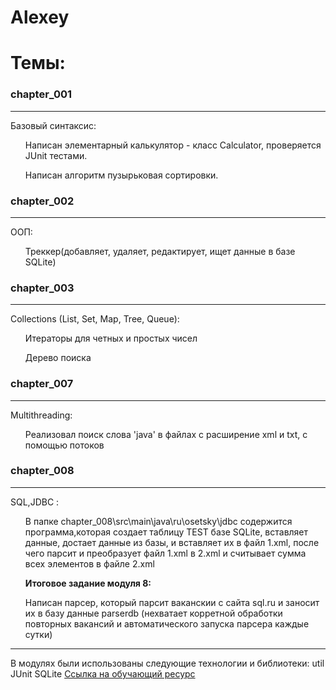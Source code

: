 ﻿# Alexey

Темы:
========================================================================================
### chapter_001
----------------------------------------------------------------------------------------
Базовый синтаксис:
<ul> Написан элементарный калькулятор - класс Calculator, проверяется JUnit тестами. </ul>
<ul> Написан алгоритм пузырьковая сортировки. </ul>

### chapter_002
-----------------------------------------------------------------------------------------
ООП:
<ul> Треккер(добавляет, удаляет, редактирует, ищет данные в базе SQLite)</ul>

### chapter_003
-----------------------------------------------------------------------------------------
Collections (List, Set, Map, Tree, Queue):
<ul> Итераторы для четных и простых чисел </ul>
<ul> Дерево поиска</ul>

### chapter_007
-----------------------------------------------------------------------------------------
Multithreading:
<ul> Реализовал поиск слова 'java' в файлах с расширение xml и txt, с помощью потоков </ul>


### chapter_008
-----------------------------------------------------------------------------------------
SQL,JDBC :
<ul> В папке chapter_008\src\main\java\ru\osetsky\jdbc содержится программа,которая cоздает таблицу TEST базе SQLite, вставляет данные, достает данные из базы, и
 вставляет их в файл 1.xml, после чего парсит и преобразует файл 1.xml в 2.xml  и считывает сумма всех элементов в файле 2.xml</ul>
<ul><strong>Итоговое задание модуля 8:</strong></ul>
<ul>Написан парсер, который парсит ваканскии с сайта sql.ru и заносит их в базу данные parserdb
 (нехватает корретной обработки повторных вакансий и автоматического запуска парсера каждые сутки)</ul>


-----------------------------------------------------------------------------------------
В модулях были использованы следующие технологии и библиотеки:
util
JUnit
SQLite
[Ссылка на обучающий ресурс](http://job4j.ru/index.html)